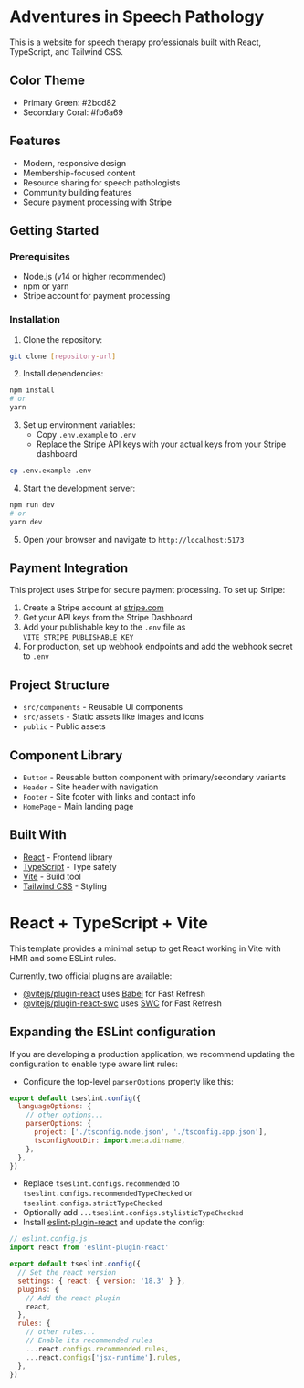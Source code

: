 # Adventures in Speech Pathology

This is a website for speech therapy professionals built with React, TypeScript, and Tailwind CSS.

## Color Theme
- Primary Green: #2bcd82
- Secondary Coral: #fb6a69

## Features

- Modern, responsive design
- Membership-focused content
- Resource sharing for speech pathologists
- Community building features
- Secure payment processing with Stripe

## Getting Started

### Prerequisites

- Node.js (v14 or higher recommended)
- npm or yarn
- Stripe account for payment processing

### Installation

1. Clone the repository:
```bash
git clone [repository-url]
```

2. Install dependencies:
```bash
npm install
# or
yarn
```

3. Set up environment variables:
   - Copy `.env.example` to `.env`
   - Replace the Stripe API keys with your actual keys from your Stripe dashboard

```bash
cp .env.example .env
```

4. Start the development server:
```bash
npm run dev
# or
yarn dev
```

5. Open your browser and navigate to `http://localhost:5173`

## Payment Integration

This project uses Stripe for secure payment processing. To set up Stripe:

1. Create a Stripe account at [stripe.com](https://stripe.com)
2. Get your API keys from the Stripe Dashboard
3. Add your publishable key to the `.env` file as `VITE_STRIPE_PUBLISHABLE_KEY`
4. For production, set up webhook endpoints and add the webhook secret to `.env`

## Project Structure

- `src/components` - Reusable UI components
- `src/assets` - Static assets like images and icons
- `public` - Public assets

## Component Library

- `Button` - Reusable button component with primary/secondary variants
- `Header` - Site header with navigation
- `Footer` - Site footer with links and contact info
- `HomePage` - Main landing page

## Built With

- [React](https://reactjs.org/) - Frontend library
- [TypeScript](https://www.typescriptlang.org/) - Type safety
- [Vite](https://vitejs.dev/) - Build tool
- [Tailwind CSS](https://tailwindcss.com/) - Styling

# React + TypeScript + Vite

This template provides a minimal setup to get React working in Vite with HMR and some ESLint rules.

Currently, two official plugins are available:

- [@vitejs/plugin-react](https://github.com/vitejs/vite-plugin-react/blob/main/packages/plugin-react/README.md) uses [Babel](https://babeljs.io/) for Fast Refresh
- [@vitejs/plugin-react-swc](https://github.com/vitejs/vite-plugin-react-swc) uses [SWC](https://swc.rs/) for Fast Refresh

## Expanding the ESLint configuration

If you are developing a production application, we recommend updating the configuration to enable type aware lint rules:

- Configure the top-level `parserOptions` property like this:

```js
export default tseslint.config({
  languageOptions: {
    // other options...
    parserOptions: {
      project: ['./tsconfig.node.json', './tsconfig.app.json'],
      tsconfigRootDir: import.meta.dirname,
    },
  },
})
```

- Replace `tseslint.configs.recommended` to `tseslint.configs.recommendedTypeChecked` or `tseslint.configs.strictTypeChecked`
- Optionally add `...tseslint.configs.stylisticTypeChecked`
- Install [eslint-plugin-react](https://github.com/jsx-eslint/eslint-plugin-react) and update the config:

```js
// eslint.config.js
import react from 'eslint-plugin-react'

export default tseslint.config({
  // Set the react version
  settings: { react: { version: '18.3' } },
  plugins: {
    // Add the react plugin
    react,
  },
  rules: {
    // other rules...
    // Enable its recommended rules
    ...react.configs.recommended.rules,
    ...react.configs['jsx-runtime'].rules,
  },
})
```
